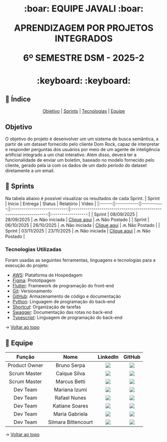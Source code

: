 <span id="topo">
<h1 align='center'>
:boar: EQUIPE JAVALI :boar:

APRENDIZAGEM POR PROJETOS INTEGRADOS

6º SEMESTRE DSM - 2025-2
</h1>

<h1 align='center'> :keyboard:  :keyboard: </h1>

## :mag_right: Índice
<p align='center'>
    <a href="#objetivo">Objetivo</a> | 
<!--     <a href="#cronograma">Cronograma</a> | -->
    <a href="#sprints">Sprints</a> |
    <a href="#tecnologias">Tecnologias</a> |
<!--     <a href="#estrutura">Estrutura</a> | -->
<!--     <a href="#execucao">Instruções para Executar o Projeto </a> | -->
<!--     <a href="#testar">Instruções para Testar o Projeto </a> | -->
<!--     <a href="#documentacao">Documentação</a> | -->
    <a href="#equipe">Equipe</a> 
</p>

## Objetivo
O objetivo do projeto é desenvolver um um sistema de busca semântica, a partir de um dataset fornecido pelo cliente Dom Rock, capaz de interpretar e responder perguntas dos usuários por meio de um agente de inteligência artificial integrado a um chat interativo. Além disso, deverá ter a funcionalidade de enviar um boletim, baseado no modelo fornecido pelo cliente, gerado pela ia com os dados de um dado período do dataset diretamente a um email.

## :pushpin: Sprints
Na tabela abaixo é possível visualizar os resultados de cada Sprint. 
| Sprint |   Início    |    Entrega  |            Status            |                              Relatório                             |        Vídeo       |
|:------:|:-----------:|:-----------:|:----------------------------:|:------------------------------------------------------------------:|:------------------:|
| Sprint | 08/09/2025  |  28/09/2025 |     :soon: Não iniciada      | [Clique aqui](https://github.com/equipe-javali/API_6/tree/sprint1)  | :soon: Não Postado |
| Sprint | 06/10/2025  |  26/10/2025 |     :soon: Não iniciada      | [Clique aqui](https://github.com/equipe-javali/API_6/tree/sprint2)  | :soon: Não Postado |
| Sprint | 03/11/2025  |  23/11/2025 |     :soon: Não iniciada      | [Clique aqui](https://github.com/equipe-javali/API_6/tree/sprint3)  | :soon: Não Postado |

### Tecnologias Utilizadas
Foram usadas as seguintes ferramentas, linguagens e tecnologias para a execução do projeto:
- [AWS](https://aws.amazon.com): Plataforma de Hospedagem
- [Figma](https://www.figma.com): Prototipagem
- [Flutter](https://flutter.dev): Framework de programação do front-end
- [Git](https://git-scm.com): Versionamento
- [GitHub](https://github.com): Armazenamento de código e documentação
- [Python](https://www.python.org): Linguagem de programação do back-end
- [Shortcut](https://app.shortcut.com): Organização de tarefas
- [Swagger](https://swagger.io): Documentação das rotas no back-end
- [Typescript](https://www.typescriptlang.org): Linguagem de programação do back-end

→ [Voltar ao topo](#topo)

## :busts_in_silhouette: Equipe
|     Função    |         Nome        |                                                                                                    LinkedIn                                                                                                                             |                                                                                    GitHub                                                                                    |
| :-----------: | :-----------------: | :-------------------------------------------------------------------------------------------------------------------------------------------------------------------------------------------------------------------------------------: | :--------------------------------------------------------------------------------------------------------------------------------------------------------------------------: |
| Product Owner |    Bruno Serpa      | <a href="https://www.linkedin.com/in/brunoserpa" target="_blank"> <img src="https://img.shields.io/badge/-LinkedIn-%230077B5?style=for-the-badge&logo=linkedin&logoColor=white" target="_blank">                                        | <a href="https://github.com/BrunoSerpa" target="_blank"><img src="https://img.shields.io/badge/GitHub-100000?style=for-the-badge&logo=github&logoColor=white"></a>           |
| Scrum Master  |    Caique Silva     | <a href="https://www.linkedin.com/in/caiquepastelsilva" target="_blanck"> <img src="https://img.shields.io/badge/-LinkedIn-%230077B5?style=for-the-badge&logo=linkedin&logoColor=white" target="_blank">                                | <a href="https://github.com/PasteldePaodeCoxinha" target="_blank"><img src="https://img.shields.io/badge/GitHub-100000?style=for-the-badge&logo=github&logoColor=white"></a> |
| Scrum Master  |    Marcus Betti     | <a href="https://www.linkedin.com/in/marcus-betti-715b6614a/" target="_blank"> <img src="https://img.shields.io/badge/-LinkedIn-%230077B5?style=for-the-badge&logo=linkedin&logoColor=white" target="_blank">                           | <a href="https://github.com/marcusvbe"><img src="https://img.shields.io/badge/GitHub-100000?style=for-the-badge&logo=github&logoColor=white"></a>                            |
|   Dev Team    |   Mariana Izumi     | <a href="https://www.linkedin.com/in/mariana-izumi-developer" target="_blank"> <img src="https://img.shields.io/badge/-LinkedIn-%230077B5?style=for-the-badge&logo=linkedin&logoColor=white" target="_blank">                           | <a href="https://github.com/MariMiks/" target="_blank"><img src="https://img.shields.io/badge/GitHub-100000?style=for-the-badge&logo=github&logoColor=white"></a>            |
|   Dev Team    |    Rafael Nunes     | <a href="https://www.linkedin.com/in/rafael-nunes-silva" target="_blank"> <img src="https://img.shields.io/badge/-LinkedIn-%230077B5?style=for-the-badge&logo=linkedin&logoColor=white" target="_blank">                                | <a href="https://github.com/Rafael-Nunes-Silva" target="_blank"><img src="https://img.shields.io/badge/GitHub-100000?style=for-the-badge&logo=github&logoColor=white"></a>   |
|   Dev Team    |   Katiane Soares    | <a href="https://www.linkedin.com/in/katiane-soares-4b8193245/" target="_blank"> <img src="https://img.shields.io/badge/-LinkedIn-%230077B5?style=for-the-badge&logo=linkedin&logoColor=white" target="_blank">                         | <a href="https://github.com/Katianefatec" target="_blank"><img src="https://img.shields.io/badge/GitHub-100000?style=for-the-badge&logo=github&logoColor=white"></a>         |
|   Dev Team    |   Maria Gabriela    | <a href="https://www.linkedin.com/in/gabrieia-mello-3819a9270/" target="_blank"> <img src="https://img.shields.io/badge/-LinkedIn-%230077B5?style=for-the-badge&logo=linkedin&logoColor=white" target="_blank">                         | <a href="https://github.com/MariaGabrielaMello" target="_blank"><img src="https://img.shields.io/badge/GitHub-100000?style=for-the-badge&logo=github&logoColor=white"></a>   |
|   Dev Team    | Silmara Bittencourt | <a href="https://www.linkedin.com/in/silmara-in%C3%AAs-bittencourt-da-costa-243478214/" target="_blank"> <img src="https://img.shields.io/badge/-LinkedIn-%230077B5?style=for-the-badge&logo=linkedin&logoColor=white" target="_blank"> | <a href="https://github.com/SBittencourt"><img src="https://img.shields.io/badge/GitHub-100000?style=for-the-badge&logo=github&logoColor=white"></a>                         |

→ [Voltar ao topo](#topo)
